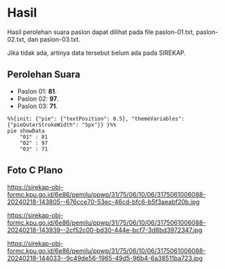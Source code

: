 # Hasil

Hasil perolehan suara paslon dapat dilihat pada file paslon-01.txt, paslon-02.txt, dan paslon-03.txt.

Jika tidak ada, artinya data tersebut belum ada pada SIREKAP.

## Perolehan Suara

 * Paslon 01: **81**.
 * Paslon 02: **97**.
 * Paslon 03: **71**.

```mermaid
%%{init: {"pie": {"textPosition": 0.5}, "themeVariables": {"pieOuterStrokeWidth": "5px"}} }%%
pie showData
    "01" : 81
    "02" : 97
    "03" : 71
```
## Foto C Plano

https://sirekap-obj-formc.kpu.go.id/6e86/pemilu/ppwp/31/75/06/10/06/3175061006088-20240218-143805--676cce70-53ec-46cd-bfc6-b5f3aeabf20b.jpg

https://sirekap-obj-formc.kpu.go.id/6e86/pemilu/ppwp/31/75/06/10/06/3175061006088-20240218-143939--2cf52c00-bd30-444e-bcf7-3d8bd3972347.jpg

https://sirekap-obj-formc.kpu.go.id/6e86/pemilu/ppwp/31/75/06/10/06/3175061006088-20240218-144033--9c49de56-1965-49d5-96b4-6a38511ba723.jpg
